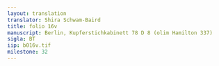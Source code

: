 ```yaml
---
layout: translation
translator: Shira Schwam-Baird
title: folio 16v
manuscript: Berlin, Kupferstichkabinett 78 D 8 (olim Hamilton 337)
sigla: BT
iip: b016v.tif
milestone: 32
---
```

